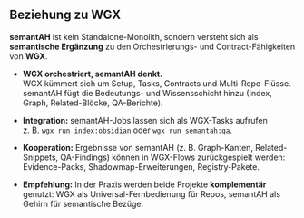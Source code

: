 
## Beziehung zu WGX

**semantAH** ist kein Standalone-Monolith, sondern versteht sich als **semantische Ergänzung** zu den Orchestrierungs- und Contract-Fähigkeiten von **WGX**.

- **WGX orchestriert, semantAH denkt.**  
  WGX kümmert sich um Setup, Tasks, Contracts und Multi-Repo-Flüsse. semantAH fügt die Bedeutungs- und Wissensschicht hinzu (Index, Graph, Related-Blöcke, QA-Berichte).

- **Integration:** semantAH-Jobs lassen sich als WGX-Tasks aufrufen  
  z. B. `wgx run index:obsidian` oder `wgx run semantah:qa`.

- **Kooperation:** Ergebnisse von semantAH (z. B. Graph-Kanten, Related-Snippets, QA-Findings) können in WGX-Flows zurückgespielt werden: Evidence-Packs, Shadowmap-Erweiterungen, Registry-Pakete.

- **Empfehlung:** In der Praxis werden beide Projekte **komplementär** genutzt: WGX als Universal-Fernbedienung für Repos, semantAH als Gehirn für semantische Bezüge.

